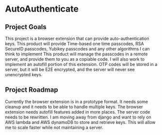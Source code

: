 # AutoAuthenticate
## Project Goals
This project is a browser extension that can provide auto-authentication keys. 
This product will provide Time-based one time passcodes, RSA SecureID passcodes, Yubikey passcodes and any other algorithms I can think to implement
This product will manage the passcodes in a remote server, and provide them to you as a copiable code.
I will also work to implement an autofill portion of this extension.
OTP codes will be stored in a server, but it will be E2E encrypted, and the server will never see unencrypted keys.
## Project Roadmap
Currently the browser extension is in a prototype format. It needs some cleanup and it needs to be able to handle multiple keys.
The browser extension needs autofill features added in more places.
The server code needs to be rewritten.
I am moving away from django and want to rely on AWS lambda and AWS dynamoDB to store and retrieve keys.
This will allow me to scale faster while not maintaining a server.
